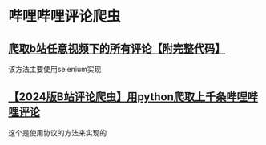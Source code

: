 哔哩哔哩评论爬虫
================

[爬取b站任意视频下的所有评论【附完整代码】](https://blog.csdn.net/weixin_62588253/article/details/132296602)
------------------------------------------------------------------------------------------------------------

该方法主要使用selenium实现

[【2024版B站评论爬虫】用python爬取上千条哔哩哔哩评论 ](https://www.cnblogs.com/mashukui/p/bili_comment.html)
------------------------------------------------------------------------------------------------------------

这个是使用协议的方法来实现的

